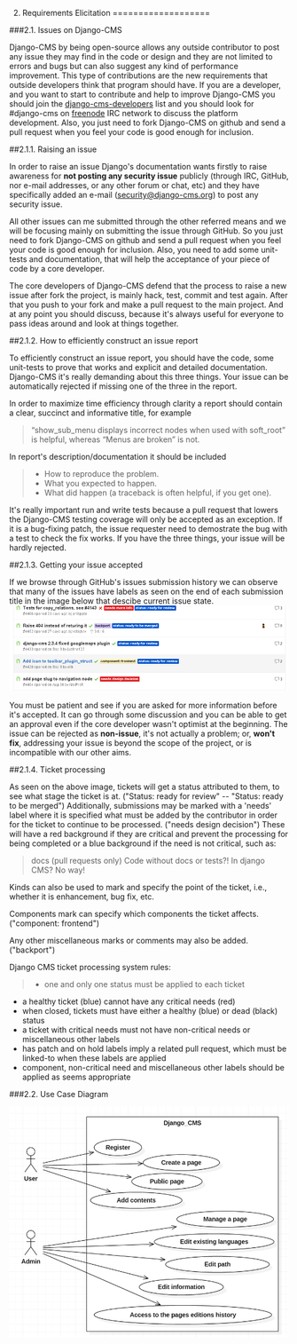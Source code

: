 2. Requirements Elicitation
===================

 

###2.1. Issues on Django-CMS


Django-CMS by being open-source allows any outside contributor to post any issue they may find in the code or design and they are not limited to errors and bugs but can also suggest any kind of performance improvement. This type of contributions are the new requirements that outside developers think that program should have. If you are a developer, and you want to start to contribute and help to improve Django-CMS you should join the [django-cms-developers](https://groups.google.com/forum/#!forum/django-cms-developers) list and you should look for #django-cms on [freenode](http://freenode.net/) IRC network to discuss the platform development. Also, you just need to fork Django-CMS on github and send a pull request when you feel your code is good enough for inclusion.

##2.1.1. Raising an issue

In order to raise an issue Django's documentation wants firstly to raise awareness for **not posting any security issue** publicly (through IRC, GitHub, nor e-mail addresses, or any other forum or chat, etc) and they have specifically added an e-mail (security@django-cms.org) to post any security issue.

All other issues can me submitted through the other referred means and we will be focusing mainly on submitting the issue through GitHub. So you just need to fork Django-CMS on github and send a pull request when you feel your code is good enough for inclusion. Also, you need to add some unit-tests and documentation, that will help the acceptance of your piece of code by a core developer.

The core developers of Django-CMS defend that the process to raise a new issue after fork the project, is mainly hack, test, commit and test again. After that you push to your fork and make a pull request to the main project. And at any point you should discuss, because it's always useful for everyone to pass ideas around and look at things together.

##2.1.2. How to efficiently construct an issue report

To efficiently construct an issue report, you should have the code, some unit-tests to prove that works and explicit and detailed documentation. Django-CMS it's really demanding about this three things. Your issue can be automatically rejected if missing one of the three in the report. 

In order to maximize time efficiency through clarity a report should contain a clear, succinct and informative title, for example
> “show_sub_menu displays incorrect nodes when used with soft_root” is helpful, whereas “Menus are broken” is not.

In report's description/documentation it should be included

>- How to reproduce the problem.
>- What you expected to happen.
>- What did happen (a traceback is often helpful, if you get one).

It's really important run and write tests because a pull request that lowers the Django-CMS testing coverage will only be accepted as an exception. If it is a bug-fixing patch, the issue requester need to demostrate the bug with a test to check the fix works.
If you have the three things, your issue will be hardly rejected.

##2.1.3. Getting your issue accepted

If we browse through GitHub's issues submission history we can observe that many of the issues have labels as seen on the end of each submission title in the image below that descibe current issue state.
![Issues - Labels](/ESOF-docs/images/issues_labels.PNG)

You must be patient and see if you are asked for more information before it's accepted. It can go through some discussion and you can be able to get an approval even if the core developer wasn't optimist at the beginning. The issue can be rejected as **non-issue**, it's not actually a problem; or, **won't fix**, addressing your issue is beyond the scope of the project, or is incompatible with our other aims. 

##2.1.4. Ticket processing

As seen on the above image, tickets will get a status attributed to them, to see what stage the ticket is at. ("Status: ready for review" -- "Status: ready to be merged")
Additionally, submissions may be marked with a 'needs' label where it is specified what must be added by the contributor in order for the ticket to continue to be processed. ("needs design decision")
These will have a red background if they are critical and prevent the processing for being completed or a blue background if the need is not critical, such as:
>docs
(pull requests only) Code without docs or tests?! In django CMS? No way!

Kinds can also be used to mark and specify the point of the ticket, i.e., whether it is enhancement, bug fix, etc.

Components mark can specify which components the ticket affects. ("component: frontend")

Any other miscellaneous marks or comments may also be added. ("backport")


Django CMS ticket processing system rules:
>- one and only one status must be applied to each ticket
- a healthy ticket (blue) cannot have any critical needs (red)
- when closed, tickets must have either a healthy (blue) or dead (black) status
- a ticket with critical needs must not have non-critical needs or miscellaneous other labels
- has patch and on hold labels imply a related pull request, which must be linked-to when these labels are applied
- component, non-critical need and miscellaneous other labels should be applied as seems appropriate


###2.2. Use Case Diagram

![Use Case Diagram](/ESOF-docs/images/use_case.png)
